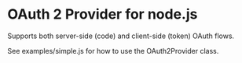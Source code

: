 # OAuth 2 Provider for node.js

Supports both server-side (code) and client-side (token) OAuth flows.

See examples/simple.js for how to use the OAuth2Provider class.
